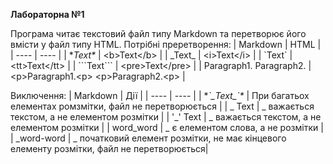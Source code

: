 
**Лабораторна №1**


Програма читає текстовий файл типу Markdown та перетворює його вмісти у файл типу HTML.
Потрібні преретворення:
| Markdown                      | HTML                                    |
| ----                          | ----                                    |
| \**Text\**                    | \<b>Text\</b>                           |
| \_Text\_                      | \<i>Text\</i>                           |
| \`Text\`                      | \<tt>Text\</tt>                         |
| \```Text\```                  | \<pre>Text\</pre>                       |
| Paragraph1.    Paragraph2.    | \<p>Paragraph1.\<p> \<p>Paragraph2.\<p> |

Виключення:
| Markdown           | Дії                                                                                      |
| ----               | ----                                                                                     |
| \**\`\_Text\_\`\** | При багатьох елементах ромзмітки, файл не перетворюється                                 |
| _ Text             | _ важається текстом, а не елементом розмітки                                             |
| \'_\' Text         | _ важається текстом, а не елементом розмітки                                             |
| word_word          | _ є елементом слова, а не розмітки                                                       |
| _word-word         | _ початковий елемент розмітки, не має кінцевого елементу розмітки, файл не перетворюється|

